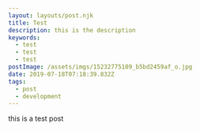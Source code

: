 ```yaml
---
layout: layouts/post.njk
title: Test
description: this is the description
keywords:
  - test
  - test
  - test
postImage: /assets/imgs/15232775109_b5bd2459af_o.jpg
date: 2019-07-18T07:18:39.832Z
tags:
  - post
  - development
---
```

this is a test post
